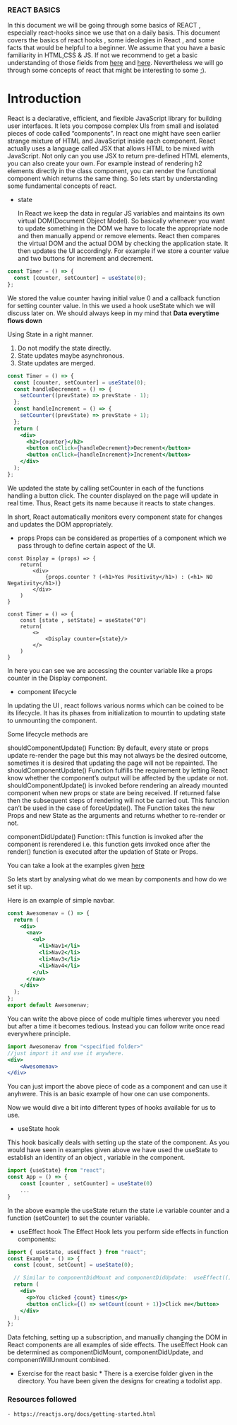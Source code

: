 ### REACT BASICS

In this document we will be going through some basics of REACT , especially react-hooks since we use that on a daily basis. This document covers the basics of react hooks , some ideologies in React , and some facts that would be helpful to a beginner.
We assume that you have a basic familiarity in HTML,CSS & JS.
If not we recommend to get a basic understanding of those fields from
[here](https://www.youtube.com/watch?v=hdI2bqOjy3c) and [here](https://www.youtube.com/watch?v=UB1O30fR-EE&list=PLillGF-RfqbZTASqIqdvm1R5mLrQq79CU).
Nevertheless we will go through some concepts of react that might be interesting to some ;).

# Introduction

React is a declarative, efficient, and flexible JavaScript library for building user interfaces. It lets you compose complex UIs from small and isolated pieces of code called “components”.
In react one might have seen earlier strange mixture of HTML and JavaScript inside each component. React actually uses a language called JSX that allows HTML to be mixed with JavaScript.
Not only can you use JSX to return pre-defined HTML elements, you can also create your own. For example instead of rendering h2 elements directly in the class component, you can render the functional component which returns the same thing.
So lets start by understanding some fundamental concepts of react.

- state
  
  In React we keep the data in regular JS variables and maintains its own virtual DOM(Document Object Model). So basically whenever you want to update something in the DOM we have to locate the appropriate node and then manually append or remove elements. React then compares the virtual DOM and the actual DOM by checking the application state. It then updates the UI accordingly.
  For example if we store a counter value and two buttons for increment and decrement.

```jsx
const Timer = () => {
  const [counter, setCounter] = useState(0);
};
```

We stored the value counter having initial value 0 and a callback function for setting counter value. In this we used a hook useState which we will discuss later on. We should always keep in my mind that **Data everytime flows down**

Using State in a right manner.

1. Do not modify the state directly.
2. State updates maybe asynchronous.
3. State updates are merged.

```jsx
const Timer = () => {
  const [counter, setCounter] = useState(0);
  const handleDecrement = () => {
    setCounter((prevState) => prevState - 1);
  };
  const handleIncrement = () => {
    setCounter((prevState) => prevState + 1);
  };
  return (
    <div>
      <h2>{counter}</h2>
      <button onClick={handleDecrement}>Decrement</button>
      <button onClick={handleIncrement}>Increment</button>
    </div>
  );
};
```

We updated the state by calling setCounter in each of the functions handling a button click. The counter displayed on the page will update in real time. Thus, React gets its name because it reacts to state changes.

In short, React automatically monitors every component state for changes and updates the DOM appropriately.

- props
  Props can be considered as properties of a component which we pass through to define certain aspect of the UI.

```JSX
const Display = (props) => {
    return(
        <div>
            {props.counter ? (<h1>Yes Positivity</h1>) : (<h1> NO Negativity</h1>)}
        </div>
    )
}

const Timer = () => {
    const [state , setState] = useState("0")
    return(
        <>
            <Display counter={state}/>
        </>
    )
}
```

In here you can see we are accessing the counter variable like a props counter in the Display component.

- component lifecycle

In updating the UI , react follows various norms which can be coined to be its lifecycle.
It has its phases from initialization to mountin to updating state to unmounting the component.

Some lifecycle methods are

shouldComponentUpdate() Function: By default, every state or props update re-render the page but this may not always be the desired outcome, sometimes it is desired that updating the page will not be repainted. The shouldComponentUpdate() Function fulfills the requirement by letting React know whether the component’s output will be affected by the update or not. shouldComponentUpdate() is invoked before rendering an already mounted component when new props or state are being received. If returned false then the subsequent steps of rendering will not be carried out. This function can’t be used in the case of forceUpdate(). The Function takes the new Props and new State as the arguments and returns whether to re-render or not.

componentDidUpdate() Function: tThis function is invoked after the component is rerendered i.e. this function gets invoked once after the render() function is executed after the updation of State or Props.

You can take a look at the examples given [here](https://reactjs.org/docs/state-and-lifecycle.html)

So lets start by analysing what do we mean by components and how do we set it up.

Here is an example of simple navbar.

```jsx
const Awesomenav = () => {
  return (
    <div>
      <nav>
        <ul>
          <li>Nav1</li>
          <li>Nav2</li>
          <li>Nav3</li>
          <li>Nav4</li>
        </ul>
      </nav>
    </div>
  );
};
export default Awesomenav;
```

You can write the above piece of code multiple times wherever you need but after a time it becomes tedious.
Instead you can follow write once read everywhere principle.

```jsx
import Awesomenav from "<specified folder>"
//just import it and use it anywhere.
<div>
    <Awesomenav>
</div>
```

You can just import the above piece of code as a component and can use it anyhwere.
This is an basic example of how one can use components.

Now we would dive a bit into different types of hooks available for us to use.

- useState hook

This hook basically deals with setting up the state of the component. As you would have seen in examples given above we have used the useState to establish an identity of an object , variable in the component.

```jsx
import {useState} from "react";
const App = () => {
    const [counter , setCounter] = useState(0)
    ...
}
```

In the above example the useState return the state i.e variable counter and a function (setCounter) to set the counter variable.

- useEffect hook
  The Effect Hook lets you perform side effects in function components:

```jsx
import { useState, useEffect } from "react";
const Example = () => {
  const [count, setCount] = useState(0);

  // Similar to componentDidMount and componentDidUpdate:  useEffect(() => {    // Update the document title using the browser API    document.title = `You clicked ${count} times`;  });
  return (
    <div>
      <p>You clicked {count} times</p>
      <button onClick={() => setCount(count + 1)}>Click me</button>
    </div>
  );
};
```

Data fetching, setting up a subscription, and manually changing the DOM in React components are all examples of side effects.
The useEffect Hook can be determined as componentDidMount, componentDidUpdate, and componentWillUnmount combined.

- Exercise for the react basic \*
  There is a exercise folder given in the directory. You have been given the designs for creating a todolist app.

### Resources followed
    - https://reactjs.org/docs/getting-started.html
